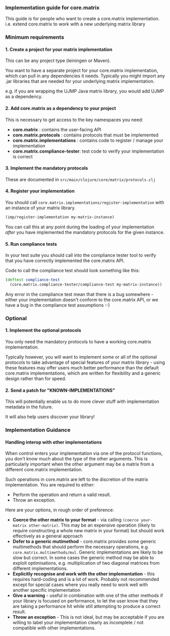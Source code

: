 ### Implementation guide for core.matrix

This guide is for people who want to create a core.matrix implementation.
i.e. extend core.matrix to work with a new underlying matrix library


### Minimum requirements

#### 1. Create a project for your matrix implementation

This can be any project type (leiningen or Maven).

You want to have a separate project for your core.matrix implementation, which can pull in 
any dependencies it needs. Typically you might import any .jar libraries that are needed
for your underlying matrix implementation.

e.g. if you are wrapping the UJMP Java matrix library, you would add UJMP as a dependency.

#### 2. Add core.matrix as a dependency to your project

This is necessary to get access to the key namespaces you need:

 - **core.matrix** : contains the user-facing API
 - **core.matrix.protocols** : contains protocols that must be implemented
 - **core.matrix.implementations** : contains code to register / manage your implementation
 - **core.matrix.compliance-tester**: test code to verify your implementation is correct
 
#### 3. Implement the mandatory protocols

These are documented in `src/main/clojure/core/matrix/protocols.clj`

#### 4. Register your implementation

You should call `core.matrix.implementations/register-implementation` with an instance of your matrix library.

```clojure
(imp/register-implementation my-matrix-instance)
```

You can call this at any point during the loading of your implementation *after* you have
implemented the mandatory protocols for the given instance.

#### 5. Run compliance tests

In your test suite you should call into the compliance tester tool to verify that you have correctly
implemented the core.matrix API.

Code to call the compliance test should look something like this:

```clojure
(deftest compliance-test
  (core.matrix.compliance-tester/compliance-test my-matrix-instance)) 
```

Any error in the compliance test mean that there is a bug somewhere - either your implementation
doesn't conform to the core.matrix API, or we have a bug in the compliance test assumptions :-)

### Optional

#### 1. Implement the optional protocols

You only need the mandatory protocols to have a working core.matrix implementation.

Typically however, you will want to implement some or all of the optional protocols to 
take advantage of special features of your matrix library - using these features may offer
users much better performance than the default core.matrix implementations, which are 
written for flexibility and a generic design rather than for speed.

#### 2. Send a patch for "KNOWN-IMPLEMENTATIONS"

This will potentially enable us to do more clever stuff with implementation metadata 
in the future.

It will also help users discover your library! 


### Implementation Guidance

#### Handling interop with other implementations

When control enters your implementation via one of the protocol functions, you don't know much
about the type of the other arguments. This is particularly important when the other argument
may be a matrix from a different core.matrix implementation.

Such operations in core.matrix are left to the discretion of the matrix implementation. You are required to 
either:

- Perform the operation and return a valid result.
- Throw an exception.

Here are your options, in rough order of preference:

 - **Coerce the other matrix to your format** - via calling `(coerce your-matrix other-matrix)`. This
 may be an expensive operation (likely to require constructing a whole new matrix in your format) but 
 should work effectively as a general approach
 - **Defer to a generic mutimethod** - core.matrix provides some generic multimethods that should perform 
 the necessary operations, e.g. `core.matrix.multimethods/mul`. Generic implementations are likely to be slow but correct. 
 In some cases the generic method may be able to exploit optimisations, e.g. multiplication of two diagonal matrices from different implementations.
 - **Explicitly recognise and work with the other implementation** - this requires hard-coding and is a lot of work.
 Probably not recommended except for special cases where you really need to work well with another specific implementation
 - **Give a warning** - useful in combination with one of the other methods if your library is focused on performance,
 to let the user know that they are taking a performance hit while still attempting to produce a correct result.
 - **Throw an exception** - This is not ideal, but may be acceptable if you are willing
 to label your implementation clearly as incomplete / not compatible with other implementations.



 

